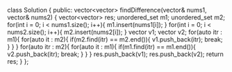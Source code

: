 class Solution {
public:
vector<vector<int>> findDifference(vector<int>& nums1, vector<int>& nums2) {
vector<vector<int>> res;
unordered_set<int> m1;
unordered_set<int> m2;
for(int i = 0; i < nums1.size(); i++){
m1.insert(nums1[i]);
}
for(int i = 0; i < nums2.size(); i++){
m2.insert(nums2[i]);
}
vector<int> v1;
vector<int> v2;
for(auto itr : m1){
for(auto it : m2){
if(m2.find(itr) == m2.end()){
v1.push_back(itr);
break;
}
}
}
for(auto itr : m2){
for(auto it : m1){
if(m1.find(itr) == m1.end()){
v2.push_back(itr);
break;
}
}
}
res.push_back(v1);
res.push_back(v2);
return res;
}
};